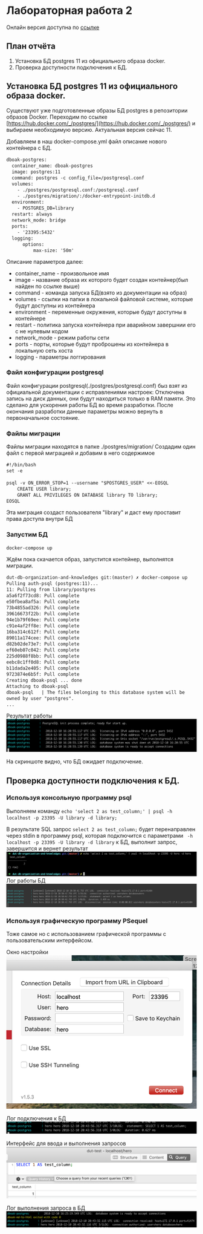# Лабораторная работа 2
Онлайн версия доступна по [ссылке](https://github.com/specialistvlad/dut-db-organization-and-knowledges/blob/master/results/lab2.md)

## План отчёта
1. Установка БД postgres 11 из официального образа docker.
2. Проверка доступности подключения к БД.

## Установка БД postgres 11 из официального образа docker.
Существуют уже подготовленные образы БД postgres в репозитории образов Docker.
Переходим по ссылке [https://hub.docker.com/_/postgres/](https://hub.docker.com/_/postgres/) и выбираем необходимую версию. Актуальная версия сейчас 11.

Добавляем в наш docker-compose.yml файл описание нового контейнера с БД.

```
dboak-postgres:
  container_name: dboak-postgres
  image: postgres:11
  command: postgres -c config_file=/postgresql.conf
  volumes:
    - ./postgres/postgresql.conf:/postgresql.conf
    - ./postgres/migration/:/docker-entrypoint-initdb.d
  environment:
    - POSTGRES_DB=library
  restart: always
  network_mode: bridge
  ports:
    - '23395:5432'
  logging:
      options:
          max-size: '50m'
```
Описание параметров далее:
* container_name - произвольное имя
* image - название образа их которого будет создан контейнер(был найден по ссылке выше)
* command - команда запуска БД(взято из документации на образ)
* volumes - ссылки на папки в локальной файловой системе, которые будут доступны из контейнера
* environment - переменные окружения, которые будут доступны в контейнере
* restart - политика запуска контейнера при аварийном завершнии его с не нулевым кодом
* network_mode - режим работы сети
* ports - порты, которые будут проброшены из контейнера в локальную сеть хоста
* logging - параметры логгирования

### Файл конфигурации postgresql
Файл конфигурации postgresql(./postgres/postgresql.conf) быз взят из официальной документации с исправлениями настроек: Отключена запись на диск данных, они будут находиться только в RAM памяти. Это сделано для ускорения работы БД во время разработки. После окончания разработки данные параметры можно вернуть в первоначальное состояние.

### Файлы миграции
Файлы миграции находятся в папке ./postgres/migration/
Создадим один файл с первой миграцией и добавим в него содержимое
```
#!/bin/bash
set -e

psql -v ON_ERROR_STOP=1 --username "$POSTGRES_USER" <<-EOSQL
    CREATE USER library;
    GRANT ALL PRIVILEGES ON DATABASE library TO library;
EOSQL
```

Эта миграция создаст пользователя "library" и даст ему проставит права доступа внутри БД

### Запустим БД
`docker-compose up`

Ждём пока скачается образ, запустится контейнер, выполнятся миграции.
```
dut-db-organization-and-knowledges git:(master) ✗ docker-compose up
Pulling auth-psql (postgres:11)...
11: Pulling from library/postgres
a5a6f2f73cd8: Pull complete
e50fbea8af5a: Pull complete
73b4855ad326: Pull complete
39616673f22b: Pull complete
94e1b79f69ee: Pull complete
c91e4af2ff8e: Pull complete
16ba314c612f: Pull complete
89011a174cee: Pull complete
d82b02de73e7: Pull complete
ef60eb07c042: Pull complete
225d0988f8bb: Pull complete
eebc8c1ff0d8: Pull complete
b11dada2e405: Pull complete
9723874e6b5f: Pull complete
Creating dboak-psql ... done
Attaching to dboak-psql
dboak-psql   | The files belonging to this database system will be owned by user "postgres".
...
```

Результат работы
![Результат работы](./screenshots/lab2-screen-1.png)

На скриншоте видно, что БД ожидает подключение.

## Проверка доступности подключения к БД.
### Используя консольную программу psql
Выполняем команду `echo 'select 2 as test_column;' | psql -h localhost -p 23395 -U library -d library;`

В результате SQL запрос `select 2 as test_column;` будет перенаправлен через stdin в программу psql, которая подключится с параметрами ` -h localhost -p 23395 -U library -d library` к БД, выполнит запрос, завершится и вернет результат
![Результат работы](./screenshots/lab2-screen-6.png)
Лог работы БД
![Результат работы](./screenshots/lab2-screen-7.png)
### Используя графическую программу PSequel
Тоже самое но с использованием графической программы с пользовательским интерфейсом.

Окно настройки
![Результат работы](./screenshots/lab2-screen-2.png)

Лог подключения к БД
![Результат работы](./screenshots/lab2-screen-4.png)

Интерфейс для ввода и выполнения запросов
![Результат работы](./screenshots/lab2-screen-5.png)

Лог выполнения запроса в БД
![Результат работы](./screenshots/lab2-screen-3.png)
